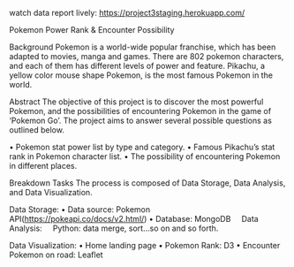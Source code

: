 watch data report lively: https://project3staging.herokuapp.com/

Pokemon Power Rank & Encounter Possibility 

Background
Pokemon is a world-wide popular franchise, which has been adapted to movies, manga and games. There are 802 pokemon characters, and each of them has different levels of power and feature. Pikachu, a yellow color mouse shape Pokemon, is the most famous Pokemon in the world.

Abstract
The objective of this project is to discover the most powerful Pokemon, and the possibilities of encountering Pokemon in the game of ‘Pokemon Go’. The project aims to answer several possible questions as outlined below.

•	Pokemon stat power list by type and category.
•	Famous Pikachu’s stat rank in Pokemon character list.
•	The possibility of encountering Pokemon in different places.
 
Breakdown Tasks
The process is composed of Data Storage, Data Analysis, and Data Visualization.

Data Storage:
•	Data source: Pokemon API(https://pokeapi.co/docs/v2.html/)
•	Database: MongoDB
    
Data Analysis:
    Python: data merge, sort…so on and so forth.

Data Visualization:
•	Home landing page
•	Pokemon Rank: D3
•	Encounter Pokemon on road: Leaflet
